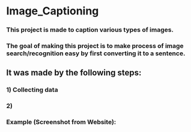 # Image_Captioning

### This project is made to caption various types of images. 
### The goal of making this project is to make process of image search/recognition easy by first converting it to a sentence. 

## It was made by the following steps:
### 1) Collecting data
### 2)


### Example (Screenshot from Website):
